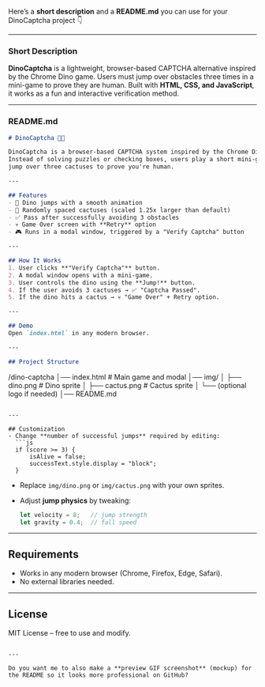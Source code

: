 Here’s a **short description** and a **README.md** you can use for your DinoCaptcha project 👇

---

### Short Description

**DinoCaptcha** is a lightweight, browser-based CAPTCHA alternative inspired by the Chrome Dino game. Users must jump over obstacles three times in a mini-game to prove they are human. Built with **HTML, CSS, and JavaScript**, it works as a fun and interactive verification method.

---

### README.md

```markdown
# DinoCaptcha 🦖🌵

DinoCaptcha is a browser-based CAPTCHA system inspired by the Chrome Dino game.  
Instead of solving puzzles or checking boxes, users play a short mini-game:  
jump over three cactuses to prove you're human.  

---

## Features
- 🦖 Dino jumps with a smooth animation  
- 🌵 Randomly spaced cactuses (scaled 1.25x larger than default)  
- ✅ Pass after successfully avoiding 3 obstacles  
- 💀 Game Over screen with **Retry** option  
- 🎮 Runs in a modal window, triggered by a "Verify Captcha" button  

---

## How It Works
1. User clicks **"Verify Captcha"** button.  
2. A modal window opens with a mini-game.  
3. User controls the dino using the **Jump!** button.  
4. If the user avoids 3 cactuses → ✅ "Captcha Passed".  
5. If the dino hits a cactus → 💀 "Game Over" + Retry option.  

---

## Demo
Open `index.html` in any modern browser.  

---

## Project Structure
```

/dino-captcha
│── index.html      # Main game and modal
│── img/
│    ├── dino.png   # Dino sprite
│    ├── cactus.png # Cactus sprite
│    └── (optional logo if needed)
│── README.md

````

---

## Customization
- Change **number of successful jumps** required by editing:
  ```js
  if (score >= 3) {
      isAlive = false;
      successText.style.display = "block";
  }
````

* Replace `img/dino.png` or `img/cactus.png` with your own sprites.
* Adjust **jump physics** by tweaking:

  ```js
  let velocity = 8;   // jump strength
  let gravity = 0.4;  // fall speed
  ```

---

## Requirements

* Works in any modern browser (Chrome, Firefox, Edge, Safari).
* No external libraries needed.

---

## License

MIT License – free to use and modify.

```

---

Do you want me to also make a **preview GIF screenshot** (mockup) for the README so it looks more professional on GitHub?
```

